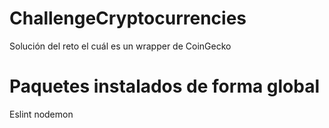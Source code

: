 # ChallengeCryptocurrencies
Solución del reto el cuál es un wrapper de CoinGecko

# Paquetes instalados de forma global
Eslint
nodemon
